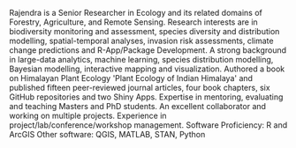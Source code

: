 Rajendra is a Senior Researcher in Ecology and its related domains of Forestry, Agriculture, and Remote Sensing. 
Research interests are in biodiversity monitoring and assessment, species diversity and distribution modelling, spatial-temporal analyses, invasion risk assessments, climate change predictions and R-App/Package Development. 
A strong background in large-data analytics, machine learning, species distribution modelling, Bayesian modelling, interactive mapping and visualization.
Authored a book on Himalayan Plant Ecology 'Plant Ecology of Indian Himalaya' and published fifteen peer-reviewed journal articles, four book chapters, six GitHub repositories and two Shiny Apps.
Expertise in mentoring, evaluating and teaching Masters and PhD students.
An excellent collaborator and working on multiple projects.
Experience in project/lab/conference/workshop management.
Software Proficiency: R and ArcGIS
Other software: QGIS, MATLAB, STAN, Python
